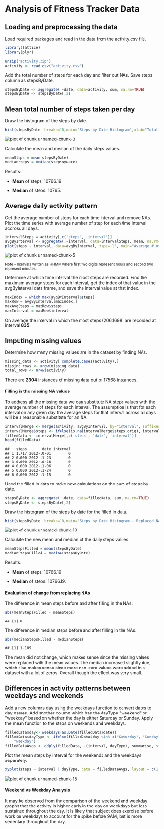 Analysis of Fitness Tracker Data
================================

Loading and preprocessing the data
----------------------------------

Load required packages and read in the data from the activity.csv file.


```r
library(lattice)
library(plyr)

unzip("activity.zip")
activity <- read.csv("activity.csv")
```

Add the total number of steps for each day and filter out NAs. Save steps column as stepsByDate.


```r
stepsByDate <- aggregate(.~date, data=activity, sum, na.rm=TRUE)
stepsByDate <- stepsByDate[,2]
```

Mean total number of steps taken per day
----------------------------------------

Draw the histogram of the steps by date.


```r
hist(stepsByDate, breaks=10,main="Steps by Date Histogram",xlab="Total Number of Steps by Date",ylab="Frequency",col='orange')
```

![plot of chunk unnamed-chunk-3](figure/unnamed-chunk-3.png) 

Calculate the mean and median of the daily steps values.


```r
meanSteps = mean(stepsByDate)
medianSteps = median(stepsByDate)
```

Results:

* **Mean** of steps: 10766.19

* **Median** of steps: 10765.

Average daily activity pattern
-------------------------------------------

Get the average number of steps for each time interval and remove NAs.  Plot the time series with average number of step for each time interval accross all days.


```r
intervalSteps = activity[,c('steps', 'interval')]
avgByInterval <- aggregate(.~interval, data=intervalSteps, mean, na.rm=TRUE)
plot(steps ~ interval, data=avgByInterval, type='l', main="Average # of Steps Across All Days by Interval", xlab="Intervals", ylab="Average # of Steps")
```

![plot of chunk unnamed-chunk-5](figure/unnamed-chunk-5.png) 

<sup>Note - Intervals written as HHMM where first two digits represent hours and second two represent minutes.</sup>

Determine at which time interval the most steps are recorded.  Find the maximum average steps for each interval, get the index of that value in the avgByInterval data frame, and save the interval value at that index.


```r
maxIndex = which.max(avgByInterval$steps)
maxRow = avgByInterval[maxIndex,]
maxAvgSteps = maxRow$steps
maxInterval = maxRow$interval
```

On average the interval in which the most steps (206.1698) are recorded at interval **835**.

Imputing missing values
-----------------------

Determine how many missing values are in the dataset by finding NAs.


```r
missing_data <- activity[!complete.cases(activity),]
missing_rows <- nrow(missing_data)
total_rows <- nrow(activity)
```

There are **2304** instances of missing data out of 17568 instances. 

#### Filling in the missing NA values

To address all the missing data we can substitute NA steps values with the average number of steps for each interval.  The assumption is that for each interval on any given day the average steps for that interval across all days will be a reasonable substitute for an NA.


```r
intervalMerge <- merge(activity, avgByInterval, by="interval", suffixes=c(".orig", ".avg"))
intervalMerge$steps <- ifelse(is.na(intervalMerge$steps.orig), intervalMerge$steps.avg, intervalMerge$steps.orig)
filledData <- intervalMerge[,c('steps', 'date', 'interval')]
head(filledData)
```

```
##   steps       date interval
## 1 1.717 2012-10-01        0
## 2 0.000 2012-11-23        0
## 3 0.000 2012-10-28        0
## 4 0.000 2012-11-06        0
## 5 0.000 2012-11-24        0
## 6 0.000 2012-11-15        0
```

Used the filled in data to make new calculations on the sum of steps by date.


```r
stepsByDate <- aggregate(.~date, data=filledData, sum, na.rm=TRUE)
stepsByDate <- stepsByDate[,2]
```

Draw the histogram of the steps by date for the filled in data.


```r
hist(stepsByDate, breaks=10,main="Steps by Date Histogram - Replaced NAs",xlab="Total Number of Steps by Date",ylab="Frequency",col='red')
```

![plot of chunk unnamed-chunk-10](figure/unnamed-chunk-10.png) 

Calculate the new mean and median of the daily steps values.


```r
meanStepsFilled = mean(stepsByDate)
medianStepsFilled = median(stepsByDate)
```

Results:

* **Mean** of steps: 10766.19

* **Median** of steps: 10766.19.

#### Evaluation of change from replacing NAs

The difference in mean steps before and after filling in the NAs.

```r
abs(meanStepsFilled - meanSteps) 
```

```
## [1] 0
```

The difference in median steps before and after filling in the NAs.


```r
abs(medianStepsFilled - medianSteps) 
```

```
## [1] 1.189
```

The mean did not change, which makes sense since the missing values were replaced with the mean values. The median increased slightly due, which also makes sense since more non-zero values were added in a dataset with a lot of zeros.  Overall though the effect was very small.

Differences in activity patterns between weekdays and weekends
--------------------------------------------------------------

Add a new columns day using the weekdays function to convert dates to day names.  Add another column which has the dayType "weekend" or "weekday" based on whether the day is either Saturday or Sunday. Apply the mean function to the steps on weekends and weekdays.


```r
filledData$day<- weekdays(as.Date(filledData$date))
filledData$dayType <- ifelse(filledData$day %in% c("Saturday", "Sunday"), "weekend", 
    "weekday")
filledDataAvgs <- ddply(filledData, .(interval, dayType), summarise, steps = mean(steps))
```

Plot the mean steps by interval for the weekends and the weekdays separately.


```r
xyplot(steps ~ interval | dayType, data = filledDataAvgs, layout = c(1, 2), type = "l")
```

![plot of chunk unnamed-chunk-15](figure/unnamed-chunk-15.png) 

#### Weekend vs Weekday Analysis

It may be observed from the comparison of the weekend and weekday graphs that the activity is higher early in the day on weekdays but less sustained throughout the day.  It is likely that subject does exercise before work on weekdays to account for the spike before 9AM, but is more sedentary throughout the day.
